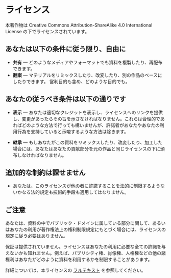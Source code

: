 # ライセンス

本著作物は Creative Commons Attribution-ShareAlike 4.0 International License の下でライセンスされています。

## あなたは以下の条件に従う限り、自由に

- **共有** — どのようなメディアやフォーマットでも資料を複製したり、再配布できます。
- **翻案** — マテリアルをリミックスしたり、改変したり、別の作品のベースにしたりできます。 営利目的も含め、どのような目的でも。

## あなたの従うべき条件は以下の通りです

- **表示** —  あなたは適切なクレジットを表示し、ライセンスへのリンクを提供し、変更があったらその旨を示さなければなりません。これらは合理的であればどのような方法で行っても構いませんが、許諾者があなたやあなたの利用行為を支持していると示唆するような方法は除きます。

- **継承** — もしあなたがこの資料をリミックスしたり、改変したり、加工した場合には、あなたはあなたの貢献部分を元の作品と同じライセンスの下に頒布しなければなりません。

## 追加的な制約は課せません

- あなたは、このライセンスが他の者に許諾することを法的に制限するようないかなる法的規定も技術的手段も適用してはなりません。

## ご注意

あなたは、資料の中でパブリック・ドメインに属している部分に関して、あるいはあなたの利用が著作権法上の権利制限規定にもとづく場合には、ライセンスの規定に従う必要はありません。

保証は提供されていません。ライセンスはあなたの利用に必要な全ての許諾を与えないかも知れません。例えば、パブリシティ権、肖像権、人格権などの他の諸権利はあなたがどのように資料を利用するかを制限することがあります。

詳細については、本ライセンスの [フルテキスト](https://creativecommons.org/licenses/by-sa/4.0/legalcode) を参照してください。
